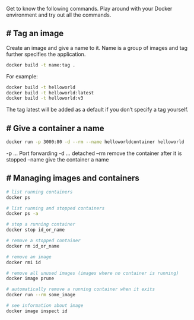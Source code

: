 
Get to know the following commands. Play around with your Docker environment and try out all the commands.
## # Tag an image

Create an image and give a name to it. Name is a group of images and tag further specifies the application.

```bash
docker build -t name:tag .
```

For example:

```bash
docker build -t helloworld
docker build -t helloworld:latest
docker build -t helloworld:v3
```

The tag latest will be added as a default if you don’t specify a tag yourself.

## # Give a container a name

```bash
docker run -p 3000:80 -d --rm --name helloworldcontainer helloworld
```

-p … Port forwarding -d … detached –rm remove the container after it is stopped –name give the container a name

## # Managing images and containers

```bash
# list running containers
docker ps

# list running and stopped containers
docker ps -a

# stop a running container
docker stop id_or_name

# remove a stopped container
docker rm id_or_name

# remove an image
docker rmi id

# remove all unused images (images where no container is running)
docker image prune

# automatically remove a running container when it exits
docker run --rm some_image

# see information about image
docker image inspect id
```
